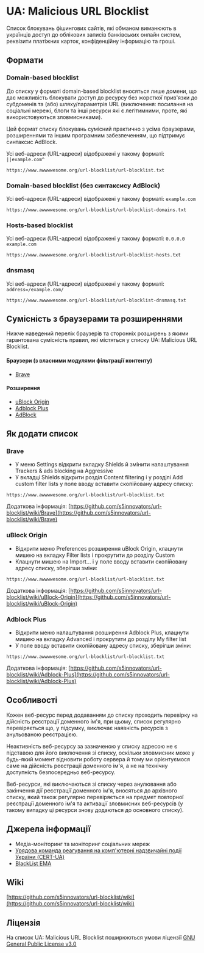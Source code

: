 # UA: Malicious URL Blocklist

Список блокувань фішингових сайтів, які обманом виманюють в українців доступ до облікових записів банківських онлайн систем, реквізити платіжних карток, конфіденційну інформацію та гроші.

## Формати

### Domain-based blocklist

До списку у форматі domain-based blocklist вносяться лише домени, що дає можливість блокувати доступ до ресурсу без жорсткої прив'язки до субдоменів та (або) шляху/параметрів URL (виключення: посилання на соціальні мережі, блоги та інші ресурси які є легітимними, проте, які використовуються зловмисниками).

Цей формат списку блокувань сумісний практично з усіма браузерами, розширеннями та іншим програмним забезпеченням, що підтримує синтаксис AdBlock.

Усі веб-адреси (URL-адреси) відображені у такому форматі: `||example.com^`

```
https://www.awwwwesome.org/url-blocklist/url-blocklist.txt
```

### Domain-based blocklist (без синтаксису AdBlock)

Усі веб-адреси (URL-адреси) відображені у такому форматі: `example.com`

```
https://www.awwwwesome.org/url-blocklist/url-blocklist-domains.txt
```

### Hosts-based blocklist

Усі веб-адреси (URL-адреси) відображені у такому форматі: `0.0.0.0 example.com`

```
https://www.awwwwesome.org/url-blocklist/url-blocklist-hosts.txt
```

### dnsmasq

Усі веб-адреси (URL-адреси) відображені у такому форматі: `address=/example.com/`

```
https://www.awwwwesome.org/url-blocklist/url-blocklist-dnsmasq.txt
```

## Сумісність з браузерами та розширеннями

Нижче наведений перелік браузерів та сторонніх розширень з якими гарантована сумісність правил, які містяться у списку UA: Malicious URL Blocklist.

#### Браузери (з власними модулями фільтрації контенту)
* [Brave](https://brave.com/)

#### Розширення
* [uBlock Origin](https://ublockorigin.com/)
* [Adblock Plus](https://adblockplus.org/features)
* [AdBlock](https://getadblock.com/)

## Як додати список

### Brave

- У меню Settings відкрити вкладку Shields й змінити налаштування Trackers & ads blocking на Aggressive
- У вкладці Shields відкрити розділ Content filtering і у розділі Add custom filter lists у поле вводу вставити скопійовану адресу списку:

```
https://www.awwwwesome.org/url-blocklist/url-blocklist.txt
```

Додаткова інформація: [https://github.com/s5innovators/url-blocklist/wiki/Brave](https://github.com/s5innovators/url-blocklist/wiki/Brave)

### uBlock Origin

- Відкрити меню Preferences розширення uBlock Origin, клацнути мишею на вкладку Filter lists і прокрутити до розділу Custom
- Клацнути мишею на Import... і у поле вводу вставити скопійовану адресу списку, зберігши зміни:

```
https://www.awwwwesome.org/url-blocklist/url-blocklist.txt
```

Додаткова інформація: [https://github.com/s5innovators/url-blocklist/wiki/uBlock-Origin](https://github.com/s5innovators/url-blocklist/wiki/uBlock-Origin)

### Adblock Plus

- Відкрити меню налаштування розширення Adblock Plus, клацнути мишею на вкладку Advanced і прокрутити до розділу My filter list
- У поле вводу вставити скопійовану адресу списку, зберігши зміни:

```
https://www.awwwwesome.org/url-blocklist/url-blocklist.txt
```

Додаткова інформація: [https://github.com/s5innovators/url-blocklist/wiki/Adblock-Plus](https://github.com/s5innovators/url-blocklist/wiki/Adblock-Plus)

## Особливості

Кожен веб-ресурс перед додаванням до списку проходить перевірку на дійсність реєстрації доменного ім'я, при цьому, список регулярно перевіряється що, у підсумку, виключає наявність ресурсів з анульованою реєстрацією.

Неактивність веб-ресурсу за зазначеною у списку адресою не є підставою для його виключення зі списку, оскільки зловмисник може у будь-який момент відновити роботу сервера й тому ми орієнтуємося саме на дійсність реєстрації доменного ім'я, а не на технічну доступність безпосередньо веб-ресурсу.

Веб-ресурси, які виключаються зі списку через анулювання або закінчення дії реєстрації доменного ім'я, вносяться до архівного списку, який також регулярно перевіряється на предмет повторної реєстрації доменного ім'я та активації зловмисних веб-ресурсів (у такому випадку ці ресурси знову додаються до основного списку).

## Джерела інформації

* Медіа-моніторинг та моніторинг соціальних мереж
* [Урядова команда реагування на комп'ютерні надзвичайні події України (CERT-UA)](https://cert.gov.ua/)
* [BlackList EMA](https://www.ema.com.ua/citizens/blacklist/)

## Wiki

[https://github.com/s5innovators/url-blocklist/wiki](https://github.com/s5innovators/url-blocklist/wiki)

## Ліцензія

На список UA: Malicious URL Blocklist поширюються умови ліцензії [GNU General Public License v3.0](https://github.com/s5innovators/url-blocklist/blob/main/LICENSE)
